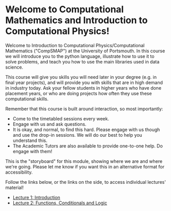 # Welcome to Computational Mathematics and Introduction to Computational Physics!

Welcome to Introduction to Computational Physics/Computational Mathematics ("CompSMAP") at the University of Portsmouth. In this course we will introduce you to the python language, illustrate how to use it to solve problems, and teach you how to use the main libraries used in data science.

This course will give you skills you will need later in your degree (e.g. in final year projects), and will provide you with skills that are in high demand in industry today. Ask your fellow students in higher years who have done placement years, or who are doing projects how often they use these computational skills.

Remember that this course is built around interaction, so most importantly:

* Come to the timetabled sessions every week.
* Engage with us and ask questions.
* It is okay, and normal, to find this hard. Please engage with us though and use the drop-in sessions. We will do our best to help you understand this.
* The Academic Tutors are also available to provide one-to-one help. Do engage with them!

This is the "storyboard" for this module, showing where we are and where we're going. Please let me know if you want this in an alternative format for accessibility.

Follow the links below, or the links on the side, to access individual lectures' material!

* [Lecture 1: Introduction](lecture_1/overview.md)
* [Lecture 2: Functions, Conditionals and Logic](lecture_2/overview.md)
